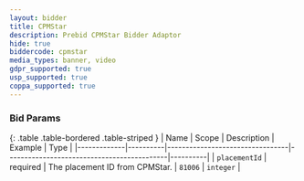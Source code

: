 ```yaml
---
layout: bidder
title: CPMStar
description: Prebid CPMStar Bidder Adaptor
hide: true
biddercode: cpmstar
media_types: banner, video
gdpr_supported: true
usp_supported: true
coppa_supported: true
---
```


### Bid Params

{: .table .table-bordered .table-striped }
| Name        | Scope    | Description                     | Example                                    | Type     |
|-------------|----------|---------------------------------|--------------------------------------------|----------|
| `placementId` | required | The placement ID from CPMStar. | `81006` | `integer` |
